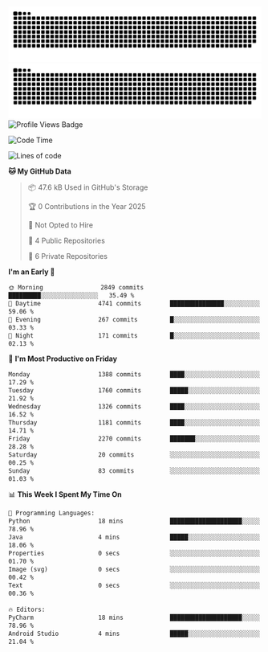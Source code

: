 <img src="https://github.com/nielsbaggerman/nielsbaggerman/blob/output/github-contribution-grid-snake.svg#gh-light-mode-only" alt="GitHub Snake Light">
<img src="https://github.com/nielsbaggerman/nielsbaggerman/blob/output/github-contribution-grid-snake-dark.svg#gh-dark-mode-only" alt="GitHub Snake Dark">
<img src="https://komarev.com/ghpvc/?username=nielsbaggerman&amp;label=Profile+Views" alt="Profile Views Badge" />

<!--START_SECTION:waka-->
![Code Time](http://img.shields.io/badge/Code%20Time-2%2C263%20hrs%2036%20mins-blue)

![Lines of code](https://img.shields.io/badge/From%20Hello%20World%20I%27ve%20Written-9.4%20million%20lines%20of%20code-blue)

**🐱 My GitHub Data** 

> 📦 47.6 kB Used in GitHub's Storage 
 > 
> 🏆 0 Contributions in the Year 2025
 > 
> 🚫 Not Opted to Hire
 > 
> 📜 4 Public Repositories 
 > 
> 🔑 6 Private Repositories 
 > 
**I'm an Early 🐤** 

```text
🌞 Morning                2849 commits        █████████░░░░░░░░░░░░░░░░   35.49 % 
🌆 Daytime                4741 commits        ███████████████░░░░░░░░░░   59.06 % 
🌃 Evening                267 commits         █░░░░░░░░░░░░░░░░░░░░░░░░   03.33 % 
🌙 Night                  171 commits         █░░░░░░░░░░░░░░░░░░░░░░░░   02.13 % 
```
📅 **I'm Most Productive on Friday** 

```text
Monday                   1388 commits        ████░░░░░░░░░░░░░░░░░░░░░   17.29 % 
Tuesday                  1760 commits        █████░░░░░░░░░░░░░░░░░░░░   21.92 % 
Wednesday                1326 commits        ████░░░░░░░░░░░░░░░░░░░░░   16.52 % 
Thursday                 1181 commits        ████░░░░░░░░░░░░░░░░░░░░░   14.71 % 
Friday                   2270 commits        ███████░░░░░░░░░░░░░░░░░░   28.28 % 
Saturday                 20 commits          ░░░░░░░░░░░░░░░░░░░░░░░░░   00.25 % 
Sunday                   83 commits          ░░░░░░░░░░░░░░░░░░░░░░░░░   01.03 % 
```


📊 **This Week I Spent My Time On** 

```text
💬 Programming Languages: 
Python                   18 mins             ████████████████████░░░░░   78.96 % 
Java                     4 mins              █████░░░░░░░░░░░░░░░░░░░░   18.06 % 
Properties               0 secs              ░░░░░░░░░░░░░░░░░░░░░░░░░   01.70 % 
Image (svg)              0 secs              ░░░░░░░░░░░░░░░░░░░░░░░░░   00.42 % 
Text                     0 secs              ░░░░░░░░░░░░░░░░░░░░░░░░░   00.36 % 

🔥 Editors: 
PyCharm                  18 mins             ████████████████████░░░░░   78.96 % 
Android Studio           4 mins              █████░░░░░░░░░░░░░░░░░░░░   21.04 % 
```


<!--END_SECTION:waka-->
